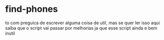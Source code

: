 # find-phones
to com preguica de escrever alguma coisa de util, mas se quer ler isso aqui saiba que o 
script vai passar por melhorias ja que esse script ainda e bem inutil
